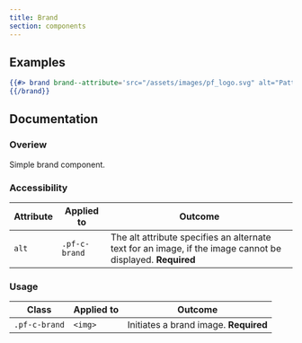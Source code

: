 ```yaml
---
title: Brand
section: components
---
```


## Examples
```hbs title=Brand-simple
{{#> brand brand--attribute='src="/assets/images/pf_logo.svg" alt="PatternFly logo"'}} 
{{/brand}}
```

## Documentation
### Overiew
Simple brand component.

### Accessibility
| Attribute | Applied to | Outcome |
| -- | -- | -- |
| `alt` | `.pf-c-brand` | The alt attribute specifies an alternate text for an image, if the image cannot be displayed. **Required** |

### Usage
| Class | Applied to | Outcome |
| -- | -- | -- |
| `.pf-c-brand` | `<img>` |  Initiates a brand image. **Required** |
